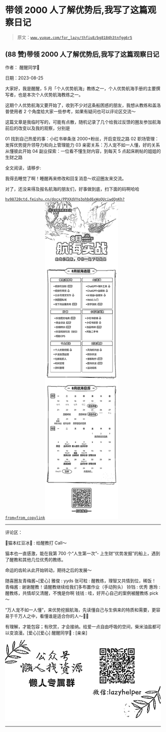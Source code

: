 # 带领 2000 人了解优势后,我写了这篇观察日记

> 原文：[`www.yuque.com/for_lazy/thfiu8/bg8184h3tnfgg6r5`](https://www.yuque.com/for_lazy/thfiu8/bg8184h3tnfgg6r5)

## (88 赞)带领 2000 人了解优势后,我写了这篇观察日记

作者： 醒醒同学🍃

日期：2023-08-25

大家好，我是醒醒，5 月「个人优势航海」教练之一，个人优势航海手册的主要撰写者，也是本次个人优势航海教练之一。

这期个人优势航海又要开始了，收到不少对这条船困惑的朋友，我想从教练和盖洛普使用者 2 个角度给大家一些参考，如果有疑问也可以评论区交流～

这篇文章是我临时写的，可能有点散，随机记录了几个给我过反馈的圈友参加航海前后的改变以及我的观察，分别是

01 找到自己热爱的事：小红书单条涨 2000+粉丝，开启变现之路
02 职场管理：发挥优势提升领导力和向上管理能力
03 亲密关系：万人宠不如一人懂，好的关系从懂彼此开始
04 副业探索：一位看不懂生财内容，到每天 5 点起床刷帖的姐姐的生财之路

全文阅读，请移步:

我得去睡觉了啊！睡醒再来修改和回复消息～欢迎圈友来交流。

对了，还没来得及报名航海的朋友们，好事做到底，扫下面的码啊哈哈

[`hv98720ctd.feishu.cn/docx/PPXXdVYq3ohbd6xWoQUciwdQnKh?from=from_copylink`](https://hv98720ctd.feishu.cn/docx/PPXXdVYq3ohbd6xWoQUciwdQnKh?from=from_copylink)![](img/e9c1200e583ccfef03e955f547bd6e8b.png)

* * *

评论区：

🌸猫本红豆冰🌟 : 给醒教打 Call～

猫本也一直感激，能在我第 700 个“人生第一次”- 上生财“优势发掘”的船上，遇到了醒教和其他几位优秀的教练。

命运的齿轮从此开始转动，期待之后的发展～

随喜圈友青梅酱~[爱心]
雅俊 : yyds
张可粒 : 醒教练，理智又共情到位，稀饭！
青梅酱 : 谢谢醒教！请醒教继续给我们多布置作业（手动狗头）
铃铛 : 优秀
惠玲 : 醒教练，共情却又清醒，不愧是你啊
钱钱 : 哇，好开心自己的案例被醒教练 pick～

“万人宠不如一人懂”，来优势挖掘航海，先读懂自己与生俱来的特质和需要，更容易于千万人之中，看懂谁是适合你的人～👋👋

有理解，才能包容；有欣赏，才会接纳。给爱一点自由呼吸的空间，柴米油盐都可以变浪漫。[爱心][爱心]
醒醒同学🍃 : [亲亲]

![](img/1c37d505930596d12a88ab23e11aa07a.png)

* * *